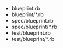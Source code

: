 * blueprint.rb
* blueprint/*.rb
* spec/blueprint.rb
* spec/blueprint/*.rb
* test/blueprint.rb
* test/blueprint/*.rb
